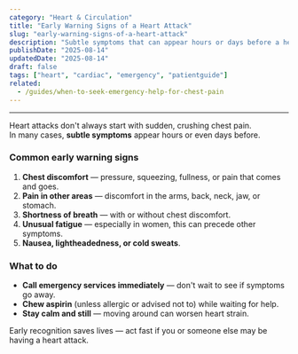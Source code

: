 ```yaml
---
category: "Heart & Circulation"
title: "Early Warning Signs of a Heart Attack"
slug: "early-warning-signs-of-a-heart-attack"
description: "Subtle symptoms that can appear hours or days before a heart attack, and what to do."
publishDate: "2025-08-14"
updatedDate: "2025-08-14"
draft: false
tags: ["heart", "cardiac", "emergency", "patientguide"]
related:
  - /guides/when-to-seek-emergency-help-for-chest-pain
---
```

---


Heart attacks don't always start with sudden, crushing chest pain.  
In many cases, **subtle symptoms** appear hours or even days before.

### Common early warning signs
1. **Chest discomfort** — pressure, squeezing, fullness, or pain that comes and goes.
2. **Pain in other areas** — discomfort in the arms, back, neck, jaw, or stomach.
3. **Shortness of breath** — with or without chest discomfort.
4. **Unusual fatigue** — especially in women, this can precede other symptoms.
5. **Nausea, lightheadedness, or cold sweats**.

### What to do
- **Call emergency services immediately** — don't wait to see if symptoms go away.
- **Chew aspirin** (unless allergic or advised not to) while waiting for help.
- **Stay calm and still** — moving around can worsen heart strain.

Early recognition saves lives — act fast if you or someone else may be having a heart attack.
